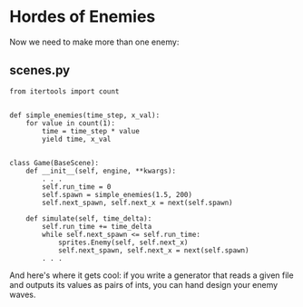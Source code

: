 # Hordes of Enemies

Now we need to make more than one enemy:

## scenes.py

    from itertools import count
    
    
    def simple_enemies(time_step, x_val):
        for value in count(1):
            time = time_step * value
            yield time, x_val
            

    class Game(BaseScene):
        def __init__(self, engine, **kwargs):
            . . .
            self.run_time = 0
            self.spawn = simple_enemies(1.5, 200)
            self.next_spawn, self.next_x = next(self.spawn)
        
        def simulate(self, time_delta):
            self.run_time += time_delta
            while self.next_spawn <= self.run_time:
                sprites.Enemy(self, self.next_x)
                self.next_spawn, self.next_x = next(self.spawn)
            . . .

And here's where it gets cool: if you write a generator that reads a given file
and outputs its values as pairs of ints, you can hand design your enemy waves.
